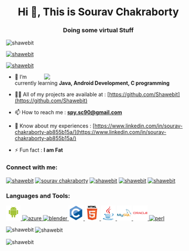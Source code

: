 <h1 align="center">Hi 👋, This is Sourav Chakraborty</h1>
<h3 align="center">Doing some virtual Stuff</h3>

<p align="left"> <img src="https://komarev.com/ghpvc/?username=shawebit&label=Profile%20views&color=0e75b6&style=flat" alt="shawebit" /> </p>

<p align="left"> <a href="https://github.com/ryo-ma/github-profile-trophy"><img src="https://github-profile-trophy.vercel.app/?username=shawebit" alt="shawebit" /></a> </p>

<p align="left"> <a href="https://twitter.com/shawebit" target="blank"><img src="https://img.shields.io/twitter/follow/shawebit?logo=twitter&style=for-the-badge" alt="shawebit" /></a> </p>

<img align= "right" width="400" src="https://media.giphy.com/media/ZVik7pBtu9dNS/giphy.gif">

- 🌱 I’m currently learning **Java, Android Development, C programming**

- 👨‍💻 All of my projects are available at : [https://github.com/Shawebit](https://github.com/Shawebit)

- 📫 How to reach me : **spy.sc90@gmail.com**

- 📄 Know about my experiences : [https://www.linkedin.com/in/sourav-chakraborty-ab855b15a/](https://www.linkedin.com/in/sourav-chakraborty-ab855b15a/)

- ⚡ Fun fact : **I am Fat**

<h3 align="left">Connect with me:</h3>
<p align="left">
<a href="https://twitter.com/shawebit" target="blank"><img align="center" src="https://raw.githubusercontent.com/rahuldkjain/github-profile-readme-generator/master/src/images/icons/Social/twitter.svg" alt="shawebit" height="30" width="40" /></a>
<a href="https://linkedin.com/in/sourav chakraborty" target="blank"><img align="center" src="https://raw.githubusercontent.com/rahuldkjain/github-profile-readme-generator/master/src/images/icons/Social/linked-in-alt.svg" alt="sourav chakraborty" height="30" width="40" /></a>
<a href="https://instagram.com/shawebit" target="blank"><img align="center" src="https://raw.githubusercontent.com/rahuldkjain/github-profile-readme-generator/master/src/images/icons/Social/instagram.svg" alt="shawebit" height="30" width="40" /></a>
<a href="https://www.youtube.com/c/shawebit" target="blank"><img align="center" src="https://raw.githubusercontent.com/rahuldkjain/github-profile-readme-generator/master/src/images/icons/Social/youtube.svg" alt="shawebit" height="30" width="40" /></a>
<a href="https://www.hackerearth.com/shawebit" target="blank"><img align="center" src="https://raw.githubusercontent.com/rahuldkjain/github-profile-readme-generator/master/src/images/icons/Social/hackerearth.svg" alt="shawebit" height="30" width="40" /></a>
</p>

<h3 align="left">Languages and Tools:</h3>
<p align="left"> <a href="https://developer.android.com" target="_blank" rel="noreferrer"> <img src="https://raw.githubusercontent.com/devicons/devicon/master/icons/android/android-original-wordmark.svg" alt="android" width="40" height="40"/> </a> <a href="https://azure.microsoft.com/en-in/" target="_blank" rel="noreferrer"> <img src="https://www.vectorlogo.zone/logos/microsoft_azure/microsoft_azure-icon.svg" alt="azure" width="40" height="40"/> </a> <a href="https://www.blender.org/" target="_blank" rel="noreferrer"> <img src="https://download.blender.org/branding/community/blender_community_badge_white.svg" alt="blender" width="40" height="40"/> </a> <a href="https://www.cprogramming.com/" target="_blank" rel="noreferrer"> <img src="https://raw.githubusercontent.com/devicons/devicon/master/icons/c/c-original.svg" alt="c" width="40" height="40"/> </a> <a href="https://www.w3.org/html/" target="_blank" rel="noreferrer"> <img src="https://raw.githubusercontent.com/devicons/devicon/master/icons/html5/html5-original-wordmark.svg" alt="html5" width="40" height="40"/> </a> <a href="https://www.java.com" target="_blank" rel="noreferrer"> <img src="https://raw.githubusercontent.com/devicons/devicon/master/icons/java/java-original.svg" alt="java" width="40" height="40"/> </a> <a href="https://www.mysql.com/" target="_blank" rel="noreferrer"> <img src="https://raw.githubusercontent.com/devicons/devicon/master/icons/mysql/mysql-original-wordmark.svg" alt="mysql" width="40" height="40"/> </a> <a href="https://www.oracle.com/" target="_blank" rel="noreferrer"> <img src="https://raw.githubusercontent.com/devicons/devicon/master/icons/oracle/oracle-original.svg" alt="oracle" width="40" height="40"/> </a> <a href="https://www.perl.org/" target="_blank" rel="noreferrer"> <img src="https://api.iconify.design/logos-perl.svg" alt="perl" width="40" height="40"/> </a> </p>

<p><img align="left" src="https://github-readme-stats.vercel.app/api/top-langs?username=shawebit&show_icons=true&locale=en&layout=compact" alt="shawebit" /></p>

<p>&nbsp;<img align="center" src="https://github-readme-stats.vercel.app/api?username=shawebit&show_icons=true&locale=en" alt="shawebit" /></p>

<p><img align="center" src="https://github-readme-streak-stats.herokuapp.com/?user=shawebit&" alt="shawebit" /></p>

